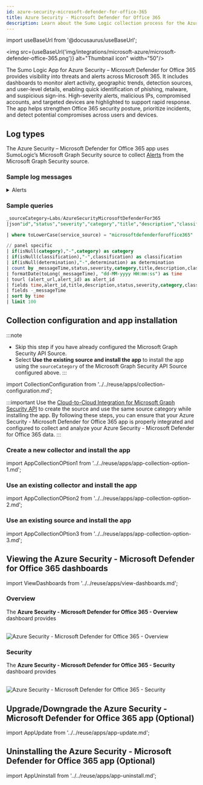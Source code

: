 ```yaml
---
id: azure-security-microsoft-defender-for-office-365
title: Azure Security - Microsoft Defender for Office 365
description: Learn about the Sumo Logic collection process for the Azure Security - Defender for Cloud service.
---
```


import useBaseUrl from '@docusaurus/useBaseUrl';

<img src={useBaseUrl('img/integrations/microsoft-azure/microsoft-defender-office-365.png')} alt="Thumbnail icon" width="50"/>

The Sumo Logic App for Azure Security – Microsoft Defender for Office 365 provides visibility into threats and alerts across Microsoft 365. It includes dashboards to monitor alert activity, geographic trends, detection sources, and user-level details, enabling quick identification of phishing, malware, and suspicious sign-ins. High-severity alerts, malicious IPs, compromised accounts, and targeted devices are highlighted to support rapid response. The app helps strengthen Office 365 security posture, prioritize incidents, and detect potential compromises across users and devices.

## Log types

The Azure Security – Microsoft Defender for Office 365 app uses SumoLogic’s Microsoft Graph Security source to collect [Alerts](https://learn.microsoft.com/en-us/graph/api/security-list-alerts_v2?view=graph-rest-1.0&tabs=http) from the Microsoft Graph Security source.

### Sample log messages

<details>
<summary>Alerts</summary>

```json
{
  "id": "adbe0c9e2dccf8f1756423691203fj4f03ebd9d327664bcda30a",
  "providerAlertId": "6e11a0063f2acc258e17152cac17564236912037c178d92c04c17564236918be",
  "incidentId": "20",
  "status": "resolved",
  "severity": "high",
  "classification": "falsePositive",
  "determination": "phishing",
  "serviceSource": "microsoftDefenderForOffice365",
  "detectionSource": "microsoftDefenderForCloud",
  "detectorId": "UnfamiliarLocation",
  "tenantId": "3adb963c-8e61-48e8-a06d-6dbb0dacea39",
  "title": "Unfamiliar sign-in properties",
  "description": "Sign-in with properties we have not seen recently for the given user",
  "recommendedActions": "",
  "category": "InitialAccess",
  "assignedTo": null,
  "alertWebUrl": "https://remote-trail.gl.at.ply.gg/alerts/adbe0c9e2dccf8f433ff4f03ebd9d327664bcda30a?tid=3adb963c-8e61-48e8-a06d-6dbb0dacea39",
  "incidentWebUrl": "https://remote-trail.gl.at.ply.gg/incidents/20?tid=3adb963c-8e61-48e8-a06d-6dbb0dacea39",
  "actorDisplayName": null,
  "threatDisplayName": null,
  "threatFamilyName": null,
  "mitreTechniques": [
    "T1078",
    "T1078.004"
  ],
  "createdDateTime": "2025-08-28T16:28:11-0700725Z",
  "lastUpdateDateTime": "2025-08-28T16:28:11-0700333Z",
  "resolvedDateTime": "2025-08-28T16:28:11-0700725Z",
  "firstActivityDateTime": "2025-08-28T16:28:11-0700919Z",
  "lastActivityDateTime": "2025-08-28T16:28:11-0700919Z",
  "comments": [
    {
      "@qlvcckxbgq.type": "#microsoft.graph.security.alertComment",
      "comment": "Not valid",
      "createdByDisplayName": "David",
      "createdDateTime": "2025-08-28T16:28:11-070088Z"
    }
  ],
  "evidence": [
    {
      "@qlvcckxbgq.type": "#microsoft.graph.security.userEvidence",
      "createdDateTime": "2025-08-28T16:28:11-0700667Z",
      "verdict": "unknown",
      "remediationStatus": "none",
      "remediationStatusDetails": null,
      "roles": [
        "compromised"
      ],
      "detailedRoles": [
        
      ],
      "tags": [
        
      ],
      "userAccount": {
        "accountName": "tseapps",
        "domainName": null,
        "userSid": "S-1-12-1-1756423691-1756423691-589068932-1756423691",
        "azureAdUserId": "f5e829f5-4b1f-4fcf-847a-1c234c1b3b84",
        "userPrincipalName": "ag@qlvcckxbgq.com",
        "displayName": AndreGurn
      }
    },
    {
      "@qlvcckxbgq.type": "#microsoft.graph.security.ipEvidence",
      "createdDateTime": "2025-08-28T16:28:11-0700667Z",
      "verdict": "malicious",
      "remediationStatus": "none",
      "remediationStatusDetails": null,
      "roles": [
        
      ],
      "detailedRoles": [
        
      ],
      "tags": [
        
      ],
      "ipAddress": "185.231.233.146",
      "countryLetterCode": "IN"
    }
  ]
}
```
</details>

### Sample queries

```sql title="Recent Alerts"
_sourceCategory=Labs/AzureSecurityMicrosoftDefenderFor365 
|json"id","status","severity","category","title","description","classification","determination","serviceSource","detectionSource","alertWebUrl" ,"comments[*]","evidence[*]"as  alert_id,status,severity,category,title,description,classification,determination,service_source,detection_source,alert_url,comments,evidence_info nodrop

| where toLowerCase(service_source) = "microsoftdefenderforoffice365"

// panel specific
| if(isNull(category),"-",category) as category
| if(isNull(classification),"-",classification) as classification
| if(isNull(determination),"-",determination) as determination
| count by _messageTime,status,severity,category,title,description,classification,determination,alert_url,alert_id
| formatDate(toLong(_messageTime), "dd-MM-yyyy HH:mm:ss") as time
| tourl (alert_url,alert_id) as alert_id
| fields time,alert_id,title,description,status,severity,category,classification,determination
| fields -_messageTime    
| sort by time
| limit 100
```

## Collection configuration and app installation

:::note
- Skip this step if you have already configured the Microsoft Graph Security API Source.
- Select **Use the existing source and install the app** to install the app using the `sourceCategory` of the Microsoft Graph Security API Source configured above.
:::

import CollectionConfiguration from '../../reuse/apps/collection-configuration.md';

<CollectionConfiguration/>

:::important
Use the [Cloud-to-Cloud Integration for Microsoft Graph Security API](/docs/send-data/hosted-collectors/cloud-to-cloud-integration-framework/microsoft-graph-security-api-source) to create the source and use the same source category while installing the app. By following these steps, you can ensure that your Azure Security - Microsoft Defender for Office 365 app is properly integrated and configured to collect and analyze your Azure Security - Microsoft Defender for Office 365 data.
:::

### Create a new collector and install the app

import AppCollectionOPtion1 from '../../reuse/apps/app-collection-option-1.md';

<AppCollectionOPtion1/>

### Use an existing collector and install the app

import AppCollectionOPtion2 from '../../reuse/apps/app-collection-option-2.md';

<AppCollectionOPtion2/>

### Use an existing source and install the app

import AppCollectionOPtion3 from '../../reuse/apps/app-collection-option-3.md';

<AppCollectionOPtion3/>

## Viewing the Azure Security - Microsoft Defender for Office 365 dashboards

import ViewDashboards from '../../reuse/apps/view-dashboards.md';

<ViewDashboards/>

### Overview

The **Azure Security - Microsoft Defender for Office 365 - Overview** dashboard provides 

<br/><img src='' alt="Azure Security - Microsoft Defender for Office 365 - Overview" />

### Security

The **Azure Security - Microsoft Defender for Office 365 - Security** dashboard provides 

<br/><img src='' alt="Azure Security - Microsoft Defender for Office 365 - Security" />

## Upgrade/Downgrade the Azure Security - Microsoft Defender for Office 365 app (Optional)

import AppUpdate from '../../reuse/apps/app-update.md';

<AppUpdate/>

## Uninstalling the Azure Security - Microsoft Defender for Office 365 app (Optional)

import AppUninstall from '../../reuse/apps/app-uninstall.md';

<AppUninstall/>
